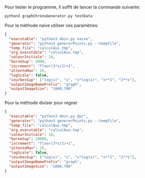 Pour tester le programme, il suffit de lancer la commande suivante:

```bash
python3 graphChronoGenerator.py testData
```

Pour la méthode naive utiliser ces paramètres:

```json
{
  "executable": "python3 dmin.py naive",
  "generator": "python3 genererPoints.py --tempFile",
  "temp_file": "calculAux.tmp",
  "arg_executable": "calculAux.tmp",
  "valeurInitiale": 10,
  "borneSup": 5000,
  "increment": "floor(3*x/2)+1",
  "attenteMax": 25,
  "logScale": false,
  "courbesSup": ["log(x)", "x", "x*log(x)", "x**2", "2**x"],
  "outputImageNamePrefix": "graph",
  "outputImageSize": "1000,700"
}
```

Pour la méthode diviser pour regner

```json
{
  "executable": "python3 dmin.py dpr",
  "generator": "python3 genererPoints.py --tempFile",
  "temp_file": "calculAux.tmp",
  "arg_executable": "calculAux.tmp",
  "valeurInitiale": 10,
  "borneSup": 10000,
  "increment": "floor(3*x/2)+1",
  "attenteMax": 25,
  "logScale": false,
  "courbesSup": ["log(x)", "x", "x*log(x)", "x**2", "2**x"],
  "outputImageNamePrefix": "graph",
  "outputImageSize": "1000,700"
}
```
